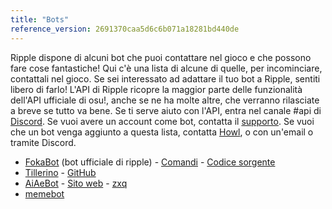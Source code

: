 ```yaml
---
title: "Bots"
reference_version: 2691370caa5d6c6b071a18281bd440de
---
```

Ripple dispone di alcuni bot che puoi contattare nel gioco e che possono fare cose fantastiche! Qui c'è una lista di alcune di quelle, per incominciare, contattali nel gioco. Se sei interessato ad adattare il tuo bot a Ripple, sentiti libero di farlo! L'API di Ripple ricopre la maggior parte delle funzionalità dell'API ufficiale di osu!, anche se ne ha molte altre, che verranno rilasciate a breve se tutto va bene. Se ti serve aiuto con l'API, entra nel canale #api di [Discord](https://discord.gg/0rJcZruIsA6rXuIx). Se vuoi avere un account come bot, contatta il [supporto](mailto:support@ripple.moe). Se vuoi che un bot venga aggiunto a questa lista, contatta [Howl](mailto:howl@ripple.moe), o con un'email o tramite Discord.

* [FokaBot](https://ripple.moe/?u=999) (bot ufficiale di ripple) - [Comandi](https://ripple.moe/index.php?p=16&id=4) - [Codice sorgente](https://git.zxq.co/ripple/pep.py/src/master/constants/fokabotCommands.py)
* [Tillerino](https://ripple.moe/?u=8887) - [GitHub](https://github.com/Tillerino/Tillerinobot)
* [AiAeBot](https://ripple.moe/?u=9973) - [Sito web](https://pi.aiaegames.xyz/) - [zxq](https://zxq.co/AiAeGames/AiAeBot)
* [memebot](https://ripple.moe/?u=12739)
